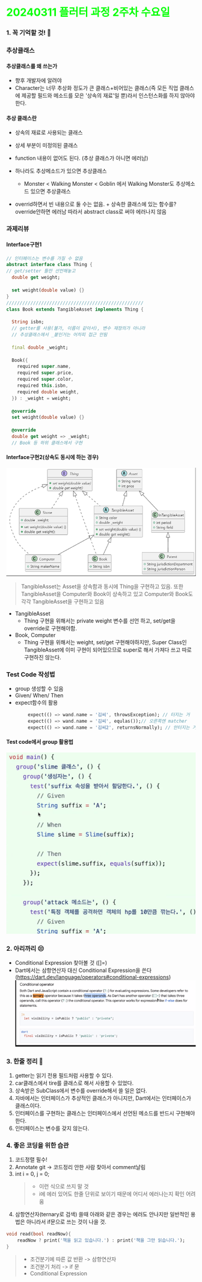 # <span style="color:lime">20240311 플러터 과정 2주차 수요일</span>   

### 1. 꼭 기억할 것! 🏅
### 추상클래스
#### 추상클래스를 왜 쓰는가
* 향후 개발자에 알려야
* Character는 너무 추상화 정도가 큰 클래스+비어있는 클래스(즉 모든 직업 클래스에 제공할 필드와 메소드를 모은 '상속의 재료'일 뿐)라서 인스턴스화를 하지 않아야 한다.
#### 추상 클래스란
* 상속의 재료로 사용되는 클래스
* 상세 부분이 미정의된 클래스
* function 내용이 없어도 된다. (추상 클래스가 아니면 에러남)
* 하나라도 추상메소드가 있으면 추상클래스
    * Monster < Walking Monster < Goblin 에서 Walking Monster도 추상메소드 있으면 추상클래스

* overrid하면서 빈 내용으로 둘 수는 없음. + 상속한 클래스에 있는 함수를? override안하면 에러남
	따라서 abstract class로 써야 에러나지 않음
### 과제리뷰
#### Interface구현1
```dart
// 인터페이스는 변수를 가질 수 없음
abstract interface class Thing {
// get/setter 틀만 선언해놓고
  double get weight;

  set weight(double value) {}
}
///////////////////////////////////////////////////
class Book extends TangibleAsset implements Thing {

  String isbn;
  // getter를 사용(불가, 이름이 같아서), 변수 재정의가 아니라
  // 추상클래스에서 _붙인거는 어차피 접근 안됨

  final double _weight;

  Book({
    required super.name,
    required super.price,
    required super.color,
    required this.isbn,
    required double weight,
  }) : _weight = weight;

  @override
  set weight(double value) {} 

  @override
  double get weight => _weight;
  // Book 등 하위 클래스에서 구현
```
#### Interface구현2(상속도 동시에 하는 경우)

![alt text](image-6.png)

>TangibleAsset는 Asset을 상속함과 동시에 Thing을 구현하고 있음.
또한 TangibleAsset을 Computer와 Book이 상속하고 있고 Computer와 Book도 각각 TangibleAsset을 구현하고 있음

* TangibleAsset
	* Thing 구현을 위해서는 private weight 변수를 선언 하고, set/get을 override로 구현해야함.
*  Book, Computer
	* Thing 구현을 위해서는 weight, set/get 구현해야하지만, Super Class인 TangibleAsset에 이미 구현이 되어있으므로 super로 해서 가져다 쓰고 따로 구현하진 않는다.

### Test Code 작성법
* group 생성할 수 있음
* Given/ When/ Then
* expect함수의 활용
```dart
		expect(() => wand.name = '김씨', throwsException); // 터지는 거
		expect(() => wand.name = '김씨', equlas());// 오른쪽엔 matcher
		expect(() => wand.name = '김씨2', returnsNormally); // 안터지는 거

```
#### Test code에서 group 활용법
![alt text](image-5.png)


### 2. 아리까리 😒
* Conditional Expression 찾아볼 것 ([]=)
* Dart에서는 삼항연산자 대신 Conditional Expression을 쓴다 (https://dart.dev/language/operators#conditional-expressions)
![alt text](image-4.png)


### 3. 한줄 정리 🧹
1. getter는 읽기 전용 필드처럼 사용할 수 있다.
2. car클래스에서 tire를 클래스로 해서 사용할 수 있었다.
3. 상속받은 SubClass에서 변수를 override해서 쓸 일은 없다.
4. 자바에서는 인터페이스가 추상적인 클래스가 아니지만, Dart에서는 인터페이스가 클래스이다.
5. 인터페이스를 구현하는 클래스는 인터페이스에서 선언된 메소드를 반드시 구현해야 한다.
6. 인터페이스는 변수를 갖지 않는다.

### 4. 좋은 코딩을 위한 습관
1) 코드정렬 필수!
2) Annotate git -> 코드정리 안한 사람 찾아서 comment날림
3) int i = 0, j = 0;
	>- 이런 식으로 쓰지 말 것
	>- i에 에러 있어도 한줄 단위로 보이기 때문에 어디서 에러나는지 확인 어려움
4) 삼항연산자(ternary로 검색) 쓸때 아래와 같은 경우는 에러도 안나지만 일반적인 용법은 아니라서 if문으로 쓰는 것이 나을 것.
```dart
void read(bool readNow){
	readNow ? print('책을 읽고 있습니다.') : print('책을 그만 읽습니다.');
}
```
 >* 조건분기에 따른 값 반환 -> 삼항연산자 
 >* 조건분기 처리 -> if 문
 >* Conditional Expression
 